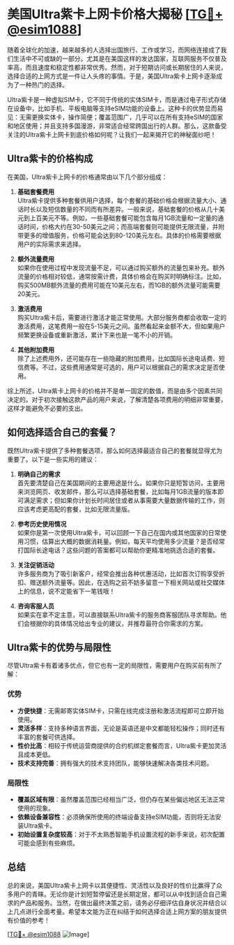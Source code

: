 # 美国Ultra紫卡上网卡价格大揭秘 [[TG💪+ @esim1088](https://t.me/s/esim1088)]

随着全球化的加速，越来越多的人选择出国旅行、工作或学习，而网络连接成了我们生活中不可或缺的一部分。尤其是在美国这样的发达国家，互联网服务不仅普及率高，而且速度和稳定性都非常优秀。然而，对于短期访问或长期居住的人来说，选择合适的上网方式是一件让人头疼的事情。于是，美国Ultra紫卡上网卡逐渐成为了一种热门的选择。

Ultra紫卡是一种虚拟SIM卡，它不同于传统的实体SIM卡，而是通过电子形式存储在设备中，比如手机、平板电脑等支持eSIM功能的设备上。这种卡的优势显而易见：无需更换实体卡，操作简便；覆盖范围广，几乎可以在所有支持eSIM的国家和地区使用；并且支持多国漫游，非常适合经常跨国出行的人群。那么，这款备受关注的Ultra紫卡上网卡到底价格如何呢？让我们一起来揭开它的神秘面纱吧！

## Ultra紫卡的价格构成

在美国，Ultra紫卡上网卡的价格通常由以下几个部分组成：

1. **基础套餐费用**  
   Ultra紫卡提供多种套餐供用户选择，每个套餐的基础价格会根据流量大小、通话时长以及短信数量的不同而有所差异。一般来说，基础套餐的价格从几十美元到上百美元不等。例如，一些基础套餐可能包含每月1GB流量和一定量的通话时间，价格大约在30-50美元之间；而高端套餐则可能提供无限流量，并附带更多的增值服务，价格可能会达到80-120美元左右。具体的价格需要根据用户的实际需求来选择。

2. **额外流量费用**  
   如果你在使用过程中发现流量不足，可以通过购买额外的流量包来补充。额外流量的价格相对较低，通常按需计费，具体价格会在购买时明确标注。比如，购买500MB额外流量的费用可能在10美元左右，而1GB的额外流量可能需要20美元。

3. **激活费用**  
   购买Ultra紫卡后，需要进行激活才能正常使用。大部分服务商都会收取一定的激活费用，这笔费用一般在5-15美元之间。虽然看起来金额不大，但如果用户频繁更换设备或重新激活，累计下来也是一笔不小的开销。

4. **其他附加费用**  
   除了上述费用外，还可能存在一些隐藏的附加费用，比如国际长途电话费、短信费等。不过，这些费用通常是可选的，用户可以根据自己的需求决定是否使用。

综上所述，Ultra紫卡上网卡的价格并不是单一固定的数值，而是由多个因素共同决定的。对于初次接触这款产品的用户来说，了解清楚各项费用的明细非常重要，这样才能避免不必要的支出。

## 如何选择适合自己的套餐？

既然Ultra紫卡提供了多种套餐选项，那么如何选择最适合自己的套餐就显得尤为重要了。以下是一些实用的建议：

1. **明确自己的需求**  
   首先要清楚自己在美国期间的主要用途是什么。如果你只是短暂访问，主要用来浏览网页、收发邮件，那么可以选择基础套餐，比如每月1GB流量的版本即可满足需求；但如果你计划长时间居住或者从事需要大量数据传输的工作，则应该考虑更高配的套餐，比如无限流量版。

2. **参考历史使用情况**  
   如果你是第一次使用Ultra紫卡，可以回顾一下自己在国内或其他国家的日常使用习惯，估算出大概的数据消耗量。例如，每天平均使用多少流量？是否经常打国际长途电话？这些问题的答案都可以帮助你更精准地挑选合适的套餐。

3. **关注促销活动**  
   许多服务商为了吸引新客户，经常会推出各种优惠活动，比如首次订购享受折扣、赠送额外流量等。因此，在选购之前不妨多留意一下相关网站或社交媒体上的信息，说不定能省下一笔钱哦！

4. **咨询客服人员**  
   如果实在拿不定主意，可以直接联系Ultra紫卡的服务商客服团队寻求帮助。他们会根据你的具体情况给出专业的建议，并推荐最符合你需求的方案。

## Ultra紫卡的优势与局限性

尽管Ultra紫卡有着诸多优点，但它也有一定的局限性，需要用户在购买前有所了解：

### 优势

- **方便快捷**：无需邮寄实体SIM卡，只需在线完成注册和激活流程即可立即开始使用。
- **灵活多样**：支持多种语言界面，无论是英语还是中文都能轻松操作；同时还有丰富的套餐可供选择。
- **性价比高**：相较于传统运营商提供的合约机绑定套餐而言，Ultra紫卡更加灵活且成本更低。
- **技术支持完善**：拥有强大的技术支持团队，能够快速解决各类技术问题。

### 局限性

- **覆盖区域有限**：虽然覆盖范围已经相当广泛，但仍存在某些偏远地区无法正常使用的现象。
- **依赖设备兼容性**：必须确保所使用的终端设备支持eSIM功能，否则将无法安装Ultra紫卡。
- **初始设置复杂度较高**：对于不太熟悉智能手机设置流程的新手来说，初次配置可能会感到有些麻烦。

## 总结

总的来说，美国Ultra紫卡上网卡以其便捷性、灵活性以及良好的性价比赢得了众多用户的青睐。无论你是计划短暂停留还是长期定居，都可以从中找到适合自己需求的产品和服务。当然，在做出最终决策之前，请务必仔细评估自身状况并结合以上几点进行全面考量。希望本文能为正在纠结于如何选择合适上网方案的朋友提供有价值的参考！

[[TG💪+ @esim1088](https://t.me/s/esim1088) ![Image](https://i.postimg.cc/4NQfJmqS/Snipaste-2025-05-13-00-14-12.png)]